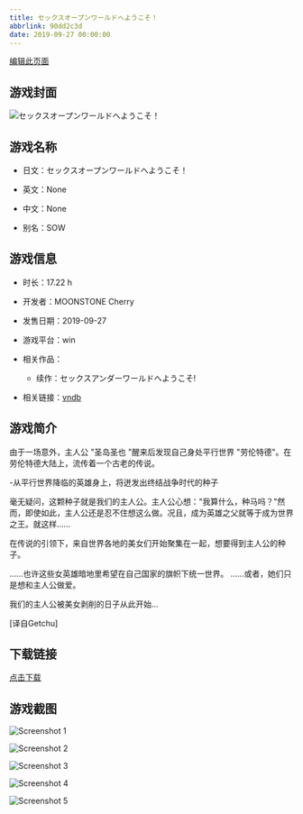 ```yaml
---
title: セックスオープンワールドへようこそ！
abbrlink: 90dd2c3d
date: 2019-09-27 00:00:00
---
```

[编辑此页面](https://github.com/ACG-3/ADV3-source/blob/main/source/_posts/games/%E3%82%BB%E3%83%83%E3%82%AF%E3%82%B9%E3%82%AA%E3%83%BC%E3%83%97%E3%83%B3%E3%83%AF%E3%83%BC%E3%83%AB%E3%83%89%E3%81%B8%E3%82%88%E3%81%86%E3%81%93%E3%81%9D%EF%BC%81.md)

## 游戏封面

![セックスオープンワールドへようこそ！](https://pan.timero.xyz/d/onedrive/img_lib_001/%E3%82%BB%E3%83%83%E3%82%AF%E3%82%B9%E3%82%AA%E3%83%BC%E3%83%97%E3%83%B3%E3%83%AF%E3%83%BC%E3%83%AB%E3%83%89%E3%81%B8%E3%82%88%E3%81%86%E3%81%93%E3%81%9D%EF%BC%81_cover.avif)


## 游戏名称

- 日文：セックスオープンワールドへようこそ！
- 英文：None
- 中文：None

- 别名：SOW


## 游戏信息

- 时长：17.22 h
- 开发者：MOONSTONE Cherry
- 发售日期：2019-09-27
- 游戏平台：win
- 相关作品：
   - 续作：セックスアンダーワールドへようこそ!

- 相关链接：[vndb](https://vndb.org/v25942)


## 游戏简介

由于一场意外，主人公 "圣岛圣也 "醒来后发现自己身处平行世界 "劳伦特德"。在劳伦特德大陆上，流传着一个古老的传说。

-从平行世界降临的英雄身上，将迸发出终结战争时代的种子

毫无疑问，这颗种子就是我们的主人公。主人公心想："我算什么，种马吗？"然而，即使如此，主人公还是忍不住想这么做。况且，成为英雄之父就等于成为世界之王。就这样......

在传说的引领下，来自世界各地的美女们开始聚集在一起，想要得到主人公的种子。

......也许这些女英雄暗地里希望在自己国家的旗帜下统一世界。
......或者，她们只是想和主人公做爱。

我们的主人公被美女剥削的日子从此开始...

[译自Getchu]


## 下载链接

[点击下载](https://pan.timero.xyz/onedrive/adv_lib_001/%E3%82%BB%E3%83%83%E3%82%AF%E3%82%B9%E3%82%AA%E3%83%BC%E3%83%97%E3%83%B3%E3%83%AF%E3%83%BC%E3%83%AB%E3%83%89%E3%81%B8%E3%82%88%E3%81%86%E3%81%93%E3%81%9D%EF%BC%81)


## 游戏截图


![Screenshot 1](https://pan.timero.xyz/d/onedrive/img_lib_001/%E3%82%BB%E3%83%83%E3%82%AF%E3%82%B9%E3%82%AA%E3%83%BC%E3%83%97%E3%83%B3%E3%83%AF%E3%83%BC%E3%83%AB%E3%83%89%E3%81%B8%E3%82%88%E3%81%86%E3%81%93%E3%81%9D%EF%BC%81_Screenshot_1.avif)

![Screenshot 2](https://pan.timero.xyz/d/onedrive/img_lib_001/%E3%82%BB%E3%83%83%E3%82%AF%E3%82%B9%E3%82%AA%E3%83%BC%E3%83%97%E3%83%B3%E3%83%AF%E3%83%BC%E3%83%AB%E3%83%89%E3%81%B8%E3%82%88%E3%81%86%E3%81%93%E3%81%9D%EF%BC%81_Screenshot_2.avif)

![Screenshot 3](https://pan.timero.xyz/d/onedrive/img_lib_001/%E3%82%BB%E3%83%83%E3%82%AF%E3%82%B9%E3%82%AA%E3%83%BC%E3%83%97%E3%83%B3%E3%83%AF%E3%83%BC%E3%83%AB%E3%83%89%E3%81%B8%E3%82%88%E3%81%86%E3%81%93%E3%81%9D%EF%BC%81_Screenshot_3.avif)

![Screenshot 4](https://pan.timero.xyz/d/onedrive/img_lib_001/%E3%82%BB%E3%83%83%E3%82%AF%E3%82%B9%E3%82%AA%E3%83%BC%E3%83%97%E3%83%B3%E3%83%AF%E3%83%BC%E3%83%AB%E3%83%89%E3%81%B8%E3%82%88%E3%81%86%E3%81%93%E3%81%9D%EF%BC%81_Screenshot_4.avif)

![Screenshot 5](https://pan.timero.xyz/d/onedrive/img_lib_001/%E3%82%BB%E3%83%83%E3%82%AF%E3%82%B9%E3%82%AA%E3%83%BC%E3%83%97%E3%83%B3%E3%83%AF%E3%83%BC%E3%83%AB%E3%83%89%E3%81%B8%E3%82%88%E3%81%86%E3%81%93%E3%81%9D%EF%BC%81_Screenshot_5.avif)

